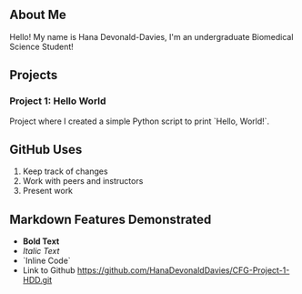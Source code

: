 ## About Me
Hello! My name is Hana Devonald-Davies, I'm an undergraduate Biomedical Science Student!

## Projects
### Project 1: Hello World
Project where I created a simple Python script to print \`Hello, World!\`.

## GitHub Uses
1. Keep track of changes
2. Work with peers and instructors
3. Present work

## Markdown Features Demonstrated
- **Bold Text**
- *Italic Text*
- \`Inline Code\`
- Link to Github https://github.com/HanaDevonaldDavies/CFG-Project-1-HDD.git
